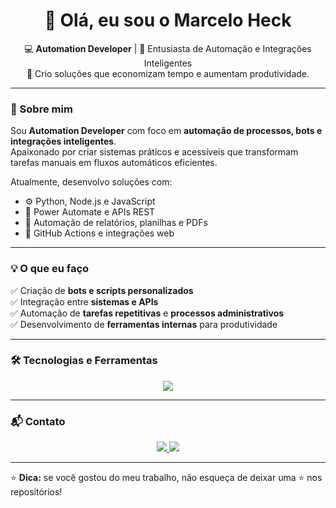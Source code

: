 <!-- Banner ou saudação -->
<h1 align="center">👋 Olá, eu sou o Marcelo Heck</h1>

<p align="center">
💻 <b>Automation Developer</b> | 🧠 Entusiasta de Automação e Integrações Inteligentes <br>
🚀 Crio soluções que economizam tempo e aumentam produtividade.
</p>

---

### 🧩 Sobre mim

Sou **Automation Developer** com foco em **automação de processos, bots e integrações inteligentes**.  
Apaixonado por criar sistemas práticos e acessíveis que transformam tarefas manuais em fluxos automáticos eficientes.  

Atualmente, desenvolvo soluções com:
- ⚙️ Python, Node.js e JavaScript  
- 🤖 Power Automate e APIs REST  
- 🧾 Automação de relatórios, planilhas e PDFs  
- 🧰 GitHub Actions e integrações web

---

### 💡 O que eu faço

✅ Criação de **bots e scripts personalizados**  
✅ Integração entre **sistemas e APIs**  
✅ Automação de **tarefas repetitivas** e **processos administrativos**  
✅ Desenvolvimento de **ferramentas internas** para produtividade

---

### 🛠️ Tecnologias e Ferramentas

<p align="center">
<img src="https://skillicons.dev/icons?i=python,js,nodejs,github,vscode,git,html,css,powershell,windows" />
</p>

---

### 📬 Contato

<p align="center">
<a href="https://www.linkedin.com/in/marcelo-heck" target="_blank">
  <img src="https://img.shields.io/badge/-LinkedIn-blue?style=for-the-badge&logo=Linkedin&logoColor=white" />
</a>
<a href="mailto:marcello.heck@gmail.com">
  <img src="https://img.shields.io/badge/-E--mail-red?style=for-the-badge&logo=gmail&logoColor=white" />
</a>
</p>

---

⭐ **Dica:** se você gostou do meu trabalho, não esqueça de deixar uma ⭐ nos repositórios!

